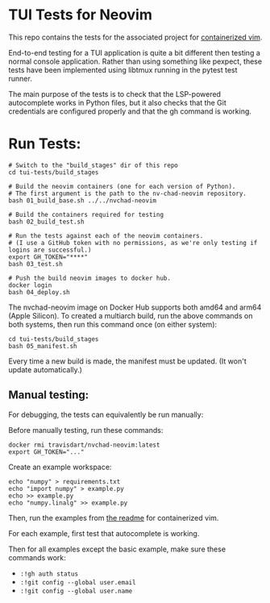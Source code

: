 # TUI Tests for Neovim

This repo contains the tests for the associated project for [containerized vim](https://github.com/TravisDart/nvchad-neovim).

End-to-end testing for a TUI application is quite a bit different then testing a normal console application. Rather than using something like pexpect, these tests have been implemented using libtmux running in the pytest test runner.

The main purpose of the tests is to check that the LSP-powered autocomplete works in Python files, but it also checks that the Git credentials are configured properly and that the gh command is working.

# Run Tests:

```
# Switch to the "build_stages" dir of this repo
cd tui-tests/build_stages

# Build the neovim containers (one for each version of Python).
# The first argument is the path to the nv-chad-neovim repository.
bash 01_build_base.sh ../../nvchad-neovim

# Build the containers required for testing
bash 02_build_test.sh

# Run the tests against each of the neovim containers.
# (I use a GitHub token with no permissions, as we're only testing if logins are successful.)
export GH_TOKEN="****"
bash 03_test.sh

# Push the build neovim images to docker hub.
docker login
bash 04_deploy.sh
```

The nvchad-neovim image on Docker Hub supports both amd64 and arm64 (Apple Silicon). To created a multiarch build, run the above commands on both systems, then run this command once (on either system):

```
cd tui-tests/build_stages
bash 05_manifest.sh
```

Every time a new build is made, the manifest must be updated. (It won't update automatically.)



## Manual testing:

For debugging, the tests can equivalently be run manually:

Before manually testing, run these commands:

```
docker rmi travisdart/nvchad-neovim:latest
export GH_TOKEN="..."
```

Create an example workspace:
```
echo "numpy" > requirements.txt
echo "import numpy" > example.py
echo >> example.py
echo "numpy.linalg" >> example.py
```

Then, run the examples from [the readme](https://github.com/TravisDart/nvchad-neovim) for containerized vim.

For each example, first test that autocomplete is working.

Then for all examples except the basic example, make sure these commands work:
* `:!gh auth status`
* `:!git config --global user.email`
* `:!git config --global user.name`
